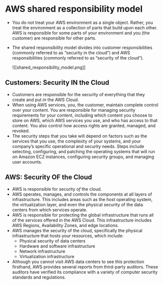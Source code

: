 # AWS shared responsibility model
- You do not treat your AWS environment as a single object. Rather, you treat the environment as a collection of parts that build upon each other. AWS is responsible for some parts of your environment and you (the customer) are responsible for other parts.
- The shared responsibility model divides into customer responsibilities (commonly referred to as “security in the cloud”) and AWS responsibilities (commonly referred to as “security of the cloud”).

	![[shared_responsibility_model.png]]

## Customers: Security IN the Cloud
- Customers are responsible for the security of everything that they create and put _in_ the AWS Cloud.
- When using AWS services, you, the customer, maintain complete control over your content. You are responsible for managing security requirements for your content, including which content you choose to store on AWS, which AWS services you use, and who has access to that content. You also control how access rights are granted, managed, and revoked.
- The security steps that you take will depend on factors such as the services that you use, the complexity of your systems, and your company’s specific operational and security needs. Steps include selecting, configuring, and patching the operating systems that will run on Amazon EC2 instances, configuring security groups, and managing user accounts.

## AWS: Security OF the Cloud
- AWS is responsible for security _of_ the cloud.
- AWS operates, manages, and controls the components at all layers of infrastructure. This includes areas such as the host operating system, the virtualization layer, and even the physical security of the data centers from which services operate. 
- AWS is responsible for protecting the global infrastructure that runs all of the services offered in the AWS Cloud. This infrastructure includes AWS Regions, Availability Zones, and edge locations.
- AWS manages the security of the cloud, specifically the physical infrastructure that hosts your resources, which include:
	- Physical security of data centers
	- Hardware and software infrastructure
	- Network infrastructure
	- Virtualization infrastructure
- Although you cannot visit AWS data centers to see this protection firsthand, AWS provides several reports from third-party auditors. These auditors have verified its compliance with a variety of computer security standards and regulations.